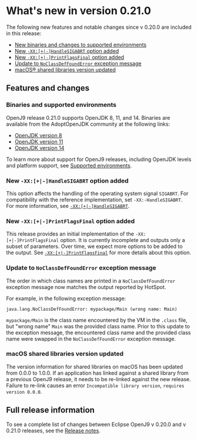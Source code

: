 <!--
* Copyright (c) 2017, 2020 IBM Corp. and others
*
* This program and the accompanying materials are made
* available under the terms of the Eclipse Public License 2.0
* which accompanies this distribution and is available at
* https://www.eclipse.org/legal/epl-2.0/ or the Apache
* License, Version 2.0 which accompanies this distribution and
* is available at https://www.apache.org/licenses/LICENSE-2.0.
*
* This Source Code may also be made available under the
* following Secondary Licenses when the conditions for such
* availability set forth in the Eclipse Public License, v. 2.0
* are satisfied: GNU General Public License, version 2 with
* the GNU Classpath Exception [1] and GNU General Public
* License, version 2 with the OpenJDK Assembly Exception [2].
*
* [1] https://www.gnu.org/software/classpath/license.html
* [2] http://openjdk.java.net/legal/assembly-exception.html
*
* SPDX-License-Identifier: EPL-2.0 OR Apache-2.0 OR GPL-2.0 WITH
* Classpath-exception-2.0 OR LicenseRef-GPL-2.0 WITH Assembly-exception
-->


# What's new in version 0.21.0

The following new features and notable changes since v 0.20.0 are included in this release:

- [New binaries and changes to supported environments](#binaries-and-supported-environments)
- [New `-XX:[+|-]HandleSIGABRT` option added](#new-xx-handlesigabrt-option-added)
- [New `-XX:[+|-]PrintFlagsFinal` option added](#new-xx-printflagsfinal-option-added)
- [Update to `NoClassDefFoundError` exception message](#update-to-noclassdeffounderror-exception-message)
- [macOS&reg; shared libraries version updated](#macos-shared-libraries-version-updated)

## Features and changes

### Binaries and supported environments

OpenJ9 release 0.21.0 supports OpenJDK 8, 11, and 14. Binaries are available from the AdoptOpenJDK community at the following links:

- [OpenJDK version 8](https://adoptopenjdk.net/archive.html?variant=openjdk8&jvmVariant=openj9)
- [OpenJDK version 11](https://adoptopenjdk.net/archive.html?variant=openjdk11&jvmVariant=openj9)
- [OpenJDK version 14](https://adoptopenjdk.net/archive.html?variant=openjdk14&jvmVariant=openj9)

To learn more about support for OpenJ9 releases, including OpenJDK levels and platform support, see [Supported environments](openj9_support.md).


### New `-XX:[+|-]HandleSIGABRT` option added

This option affects the handling of the operating system signal `SIGABRT`. For compatibility with the reference implementation, set `-XX:-HandleSIGABRT`. For more information, see [`-XX:[+|-]HandleSIGABRT`](xxhandlesigabrt.md). 

### New `-XX:[+|-]PrintFlagsFinal` option added

This release provides an initial implementation of the `-XX:[+|-]PrintFlagsFinal` option. It is currently incomplete and outputs only a subset of parameters. Over time, we expect more options to be added to the output. See [`-XX:[+|-]PrintFlagsFinal`](xxprintflagsfinal.md) for more details about this option.

### Update to `NoClassDefFoundError` exception message

The order in which class names are printed in a `NoClassDefFoundError` exception message now matches the output reported by HotSpot.

For example, in the following exception message:
```
java.lang.NoClassDefFoundError: mypackage/Main (wrong name: Main)
```
`mypackage/Main` is the class name encountered by the VM in the `.class` file, but "wrong name" `Main` was the provided class name. Prior to this update to the exception message, the encountered class name and the provided class name were swapped in the `NoClassDefFoundError` exception message.

### macOS shared libraries version updated

The version information for shared libraries on macOS has been updated from 0.0.0 to 1.0.0. If an application has linked against a shared library from a previous OpenJ9 release, it needs to be re-linked against the new release. Failure to re-link causes an error `Incompatible library version`, `requires version 0.0.0`.

## Full release information

To see a complete list of changes between Eclipse OpenJ9 v 0.20.0 and v 0.21.0 releases, see the [Release notes](https://github.com/eclipse/openj9/blob/master/doc/release-notes/0.21/0.21.md).

<!-- ==== END OF TOPIC ==== version0.21.md ==== -->

